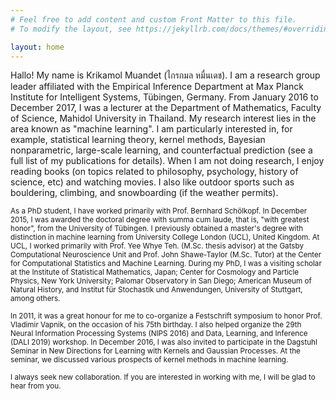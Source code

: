```yaml
---
# Feel free to add content and custom Front Matter to this file.
# To modify the layout, see https://jekyllrb.com/docs/themes/#overriding-theme-defaults

layout: home
---
```


<p>Hallo! My name is Krikamol Muandet (ไกรกมล หมื่นเดช). I am a research group leader affiliated with the Empirical Inference Department at Max Planck Institute for Intelligent Systems, Tübingen, Germany. From January 2016 to December 2017, I was a lecturer at the Department of Mathematics, Faculty of Science, Mahidol University in Thailand. My research interest lies in the area known as "machine learning". I am particularly interested in, for example, statistical learning theory, kernel methods, Bayesian nonparametric, large-scale learning, and counterfactual prediction (see a full list of my publications for details). When I am not doing research, I enjoy reading books (on topics related to philosophy, psychology, history of science, etc) and watching movies. I also like outdoor sports such as bouldering, climbing, and snowboarding (if the weather permits).</p>

<p><small>As a PhD student, I have worked primarily with Prof. Bernhard Schölkopf. In December 2015, I was awarded the doctoral degree with summa cum laude, that is, "with greatest honor", from the University of Tübingen. I previously obtained a master's degree with distinction in machine learning from University College London (UCL), United Kingdom. At UCL, I worked primarily with Prof. Yee Whye Teh. (M.Sc. thesis advisor) at the Gatsby Computational Neuroscience Unit and	Prof. John Shawe-Taylor (M.Sc. Tutor) at the Center for Computational Statistics and Machine Learning. During my PhD, I was a visiting scholar at the Institute of Statistical Mathematics, Japan; Center for Cosmology and Particle Physics, New York University; Palomar Observatory in San Diego; American Museum of Natural History, and Institut für Stochastik und Anwendungen, University of Stuttgart, among others.</small></p>

<p><small>In 2011, it was a great honour for me to co-organize a Festschrift symposium to honor Prof. Vladimir Vapnik, on the occasion of his 75th birthday. I also helped organize the 29th Neural Information Processing Systems (NIPS 2016) and Data, Learning, and Inference (DALI 2019) workshop. In December 2016, I was also invited to participate in the Dagstuhl Seminar in New Directions for Learning with Kernels and Gaussian Processes. At the seminar, we discussed various prospects of kernel methods in machine learning.</small></p>

<p><small>I always seek new collaboration. If you are interested in working with me, I will be glad to hear from you.</small></p>
